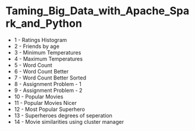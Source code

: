 # Taming_Big_Data_with_Apache_Spark_and_Python

* 1 - Ratings Histogram
* 2 - Friends by age
* 3 - Minimum Temperatures
* 4 - Maximum Temperatures
* 5 - Word Count
* 6 - Word Count Better
* 7 - Word Count Better Sorted
* 8 - Assignment Problem - 1
* 9 - Assignment Problem - 2
* 10 - Popular Movies
* 11 - Popular Movies Nicer
* 12 - Most Popular Superhero
* 13 - Superheroes degrees of seperation
* 14 - Movie similarities using cluster manager
